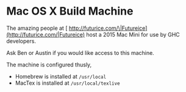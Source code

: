 # Mac OS X Build Machine


The amazing people at [ http://futurice.com/\|Futureice](http://futurice.com/|Futureice) host a 2015 Mac Mini for use by GHC developers.


Ask Ben or Austin if you would like access to this machine.


The machine is configured thusly,

- Homebrew is installed at `/usr/local`
- MacTex is installed at `/usr/local/texlive`